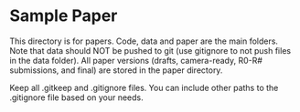 # Sample Paper

This directory is for papers. Code, data and paper are the main folders. Note that data should NOT be pushed to git (use gitignore to not push files in the data folder). All paper versions (drafts, camera-ready, R0-R# submissions, and final) are stored in the paper directory. 

Keep all .gitkeep and .gitignore files. You can include other paths to the .gitignore file based on your needs.
